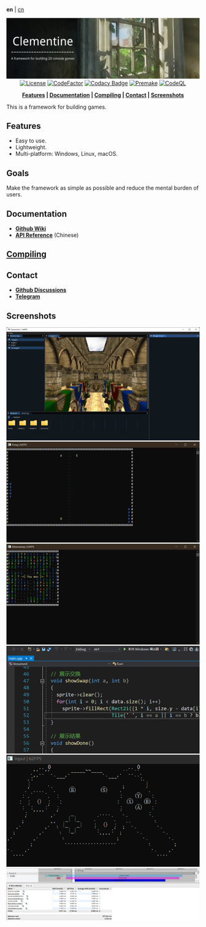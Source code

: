 **en** | [cn]

<div align="center">

![Banner](Docs/pictures/banner.png)
[![License](https://img.shields.io/github/license/ShenMian/Clementine)](https://github.com/ShenMian/Clementine/blob/master/LICENSE)
[![CodeFactor](https://www.codefactor.io/repository/github/shenmian/clementine/badge)](https://www.codefactor.io/repository/github/shenmian/clementine)
[![Codacy Badge](https://api.codacy.com/project/badge/Grade/c09e10a19377466b99cc74d4f43ac214)](https://app.codacy.com/gh/ShenMian/Clementine?utm_source=github.com&utm_medium=referral&utm_content=ShenMian/Clementine&utm_campaign=Badge_Grade_Settings)
[![Premake](https://github.com/ShenMian/Clementine/actions/workflows/permake.yml/badge.svg)](https://github.com/ShenMian/Clementine/actions/workflows/permake.yml)
[![CodeQL](https://github.com/ShenMian/Clementine/actions/workflows/codeql-analysis.yml/badge.svg)](https://github.com/ShenMian/Clementine/actions/workflows/codeql-analysis.yml)

**[Features](#features) | [Documentation](#documentation) | [Compiling](#compiling) | [Contact](#contact) | [Screenshots](#screenshots)**

</div>

This is a framework for building games.  

Features
--------
- Easy to use.
- Lightweight.
- Multi-platform: Windows, Linux, macOS.

Goals
-----
Make the framework as simple as possible and reduce the mental burden of users.

Documentation
-------------
- **[Github Wiki]**
- **[API Reference]** (Chinese)

[Compiling](Docs/Compiling.md)
-----------

Contact
-------
- **[Github Discussions]**
- **[Telegram]**

Screenshots
-----------
![Current](Docs/pictures/current.png)
![Pong](Docs/pictures/pong.png)
![Minesweeper](Docs/pictures/minesweeper.png)
![Sort](Docs/pictures/sort.gif)
![Gamepad](Docs/pictures/gamepad.gif)
![Profiler](Docs/pictures/profiler.png)

[cn]:                  README-cn.md
[github wiki]:         https://github.com/ShenMian/Clementine/wiki
[api reference]:       https://shenmian.github.io/Clementine
[set up git]:          https://help.github.com/articles/set-up-git
[fork our repository]: https://help.github.com/articles/fork-a-repo
[github discussions]:  https://github.com/ShenMian/Clementine/discussions
[telegram]:            https://t.me/shenmian
